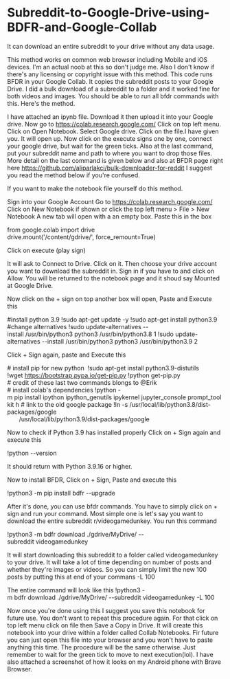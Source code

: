 # Subreddit-to-Google-Drive-using-BDFR-and-Google-Collab
It can download an entire subreddit to your drive without any data usage.

This method works on common web browser including Mobile and iOS devices. 
I'm an actual noob at this so don't judge me. Also I don't know if there's any licensing or copyright issue with this method. This code runs BFDR in your Google Collab. It copies the subreddit posts to your Google Drive. I did a bulk download of a subreddit to a folder and it worked fine for both videos and images. You should be able to run all bfdr commands with this.
Here's the method.

I have attached an ipynb file. Download it then upload it into your Google drive. Now go to https://colab.research.google.com/
Click on top left menu. Click on Open Notebook. Select Google drive. Click on the file.I have given you. It will open up. Now click on the execute signs one by one, connect your google drive, but wait for the green ticks. Also at the last command, put your subreddit name and path to where you want to drop those files. More detail on the last command is given below and also at BFDR page right here https://github.com/aliparlakci/bulk-downloader-for-reddit
I suggest you read the method below if you're confused.

If you want to make the notebook file yourself do this method.

Sign into your Google Account
Go to https://colab.research.google.com/
Click on New Notebook if shown or click the top left menu > File > New Notebook
A new tab will open with a an empty box. 
Paste this in the box

from google.colab import drive
drive.mount('/content/gdrive/', force_remount=True)

Click on execute (play sign)

It will ask to Connect to Drive. Click on it. Then choose your drive account you want to download the subreddit in. Sign in if you have to and click on Allow. You will be returned to the notebook page and it shoud say Mounted at Google Drive.

Now click on the + sign on top another box will open, Paste and Execute this

#install python 3.9
!sudo apt-get update -y
!sudo apt-get install python3.9
#change alternatives
!sudo update-alternatives --install /usr/bin/python3 python3 /usr/bin/python3.8 1
!sudo update-alternatives --install /usr/bin/python3 python3 /usr/bin/python3.9 2

Click + Sign again, paste and Execute this

# install pip for new python 
!sudo apt-get install python3.9-distutils
!wget https://bootstrap.pypa.io/get-pip.py
!python get-pip.py
# credit of these last two commands blongs to @Erik
# install colab's dependencies
!python -m pip install ipython ipython_genutils ipykernel jupyter_console prompt_toolkit h
# link to the old google package
!ln -s /usr/local/lib/python3.8/dist-packages/google \
       /usr/local/lib/python3.9/dist-packages/google

Now to check if Python 3.9 has installed properly Click on + Sign again and execute this

!python --version

It should return with Python 3.9.16 or higher.

Now to install BFDR, Click on + Sign, Paste and execute this

!python3 -m pip install bdfr --upgrade

After it's done, you can use bfdr commands. You have to simply click on + sign and run your command. Most simple one is let's say you want to download the entire subreddit r/videogamedunkey. You run this command

!python3 -m bdfr download ./gdrive/MyDrive/ --subreddit videogamedunkey

It will start downloading this subreddit to a folder called videogamedunkey to your drive. It will take a lot of time depending on number of posts and whether they're images or videos. So you can simply limit the new 100 posts by putting this at end of your commans 
-L 100

The entire command will look like this
!python3 -m bdfr download ./gdrive/MyDrive/ --subreddit videogamedunkey -L 100


Now once you're done using this I suggest you save this notebook for future use. You don't want to repeat this procedure again. For that click on top left menu click on file then Save a Copy in Drive. It will create this notebook into your drive within a folder called Collab Notebooks. Fir future you can just open this file into your browser and you won't have to paste anything this time. The procedure will be the same otherwise. Just remember to wait for the green tick to move to next execution(lol).
I have also attached a screenshot of how it looks on my Android phone with Brave Browser.
